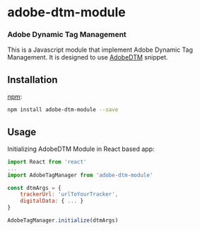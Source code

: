 # adobe-dtm-module
### Adobe Dynamic Tag Management

This is a Javascript module that implement Adobe Dynamic Tag Management. It is designed to use [AdobeDTM](https://docs.adobe.com/content/help/en/dtm/using/dtm-home.html) snippet.

## Installation

[npm](https://www.npmjs.com/):

```bash
npm install adobe-dtm-module --save
```

## Usage

Initializing AdobeDTM Module in React based app:

```js
import React from 'react'
...
import AdobeTagManager from 'adobe-dtm-module'

const dtmArgs = {
    trackerUrl: 'urlToYourTracker',
    digitalData: { ... }
}

AdobeTagManager.initialize(dtmArgs)
```
